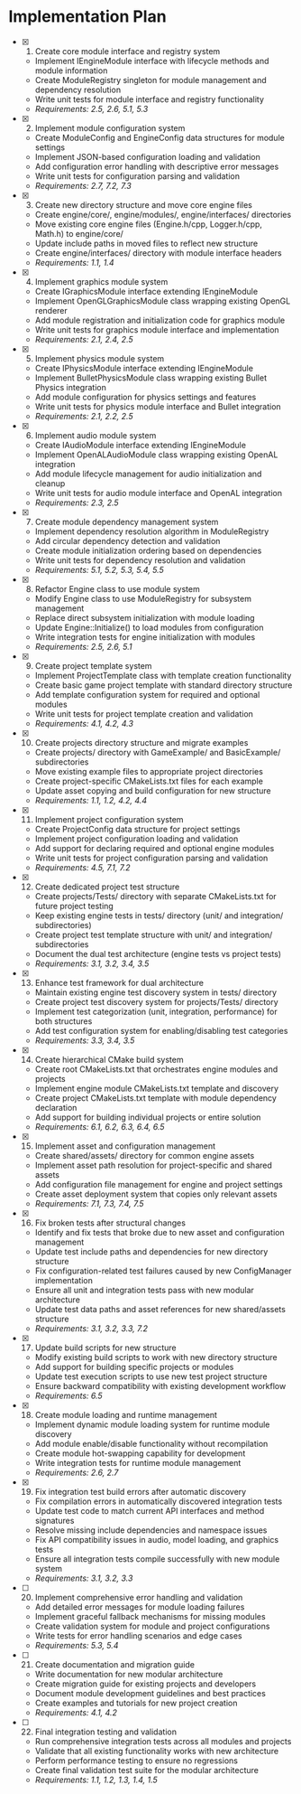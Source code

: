 # Implementation Plan

- [x] 1. Create core module interface and registry system

  - Implement IEngineModule interface with lifecycle methods and module information
  - Create ModuleRegistry singleton for module management and dependency resolution
  - Write unit tests for module interface and registry functionality
  - _Requirements: 2.5, 2.6, 5.1, 5.3_

- [x] 2. Implement module configuration system

  - Create ModuleConfig and EngineConfig data structures for module settings
  - Implement JSON-based configuration loading and validation
  - Add configuration error handling with descriptive error messages
  - Write unit tests for configuration parsing and validation
  - _Requirements: 2.7, 7.2, 7.3_

- [x] 3. Create new directory structure and move core engine files

  - Create engine/core/, engine/modules/, engine/interfaces/ directories
  - Move existing core engine files (Engine.h/cpp, Logger.h/cpp, Math.h) to engine/core/
  - Update include paths in moved files to reflect new structure
  - Create engine/interfaces/ directory with module interface headers
  - _Requirements: 1.1, 1.4_

- [x] 4. Implement graphics module system

  - Create IGraphicsModule interface extending IEngineModule
  - Implement OpenGLGraphicsModule class wrapping existing OpenGL renderer
  - Add module registration and initialization code for graphics module
  - Write unit tests for graphics module interface and implementation
  - _Requirements: 2.1, 2.4, 2.5_

- [x] 5. Implement physics module system

  - Create IPhysicsModule interface extending IEngineModule
  - Implement BulletPhysicsModule class wrapping existing Bullet Physics integration
  - Add module configuration for physics settings and features
  - Write unit tests for physics module interface and Bullet integration
  - _Requirements: 2.1, 2.2, 2.5_

- [x] 6. Implement audio module system

  - Create IAudioModule interface extending IEngineModule
  - Implement OpenALAudioModule class wrapping existing OpenAL integration
  - Add module lifecycle management for audio initialization and cleanup
  - Write unit tests for audio module interface and OpenAL integration
  - _Requirements: 2.3, 2.5_

- [x] 7. Create module dependency management system

  - Implement dependency resolution algorithm in ModuleRegistry
  - Add circular dependency detection and validation
  - Create module initialization ordering based on dependencies
  - Write unit tests for dependency resolution and validation
  - _Requirements: 5.1, 5.2, 5.3, 5.4, 5.5_

- [x] 8. Refactor Engine class to use module system

  - Modify Engine class to use ModuleRegistry for subsystem management
  - Replace direct subsystem initialization with module loading
  - Update Engine::Initialize() to load modules from configuration
  - Write integration tests for engine initialization with modules
  - _Requirements: 2.5, 2.6, 5.1_

- [x] 9. Create project template system

  - Implement ProjectTemplate class with template creation functionality
  - Create basic game project template with standard directory structure
  - Add template configuration system for required and optional modules
  - Write unit tests for project template creation and validation
  - _Requirements: 4.1, 4.2, 4.3_

- [x] 10. Create projects directory structure and migrate examples

  - Create projects/ directory with GameExample/ and BasicExample/ subdirectories
  - Move existing example files to appropriate project directories
  - Create project-specific CMakeLists.txt files for each example
  - Update asset copying and build configuration for new structure
  - _Requirements: 1.1, 1.2, 4.2, 4.4_

- [x] 11. Implement project configuration system

  - Create ProjectConfig data structure for project settings
  - Implement project configuration loading and validation
  - Add support for declaring required and optional engine modules
  - Write unit tests for project configuration parsing and validation
  - _Requirements: 4.5, 7.1, 7.2_

- [x] 12. Create dedicated project test structure

  - Create projects/Tests/ directory with separate CMakeLists.txt for future project testing
  - Keep existing engine tests in tests/ directory (unit/ and integration/ subdirectories)
  - Create project test template structure with unit/ and integration/ subdirectories
  - Document the dual test architecture (engine tests vs project tests)
  - _Requirements: 3.1, 3.2, 3.4, 3.5_

- [x] 13. Enhance test framework for dual architecture

  - Maintain existing engine test discovery system in tests/ directory
  - Create project test discovery system for projects/Tests/ directory
  - Implement test categorization (unit, integration, performance) for both structures
  - Add test configuration system for enabling/disabling test categories
  - _Requirements: 3.3, 3.4, 3.5_

- [x] 14. Create hierarchical CMake build system

  - Create root CMakeLists.txt that orchestrates engine modules and projects
  - Implement engine module CMakeLists.txt template and discovery
  - Create project CMakeLists.txt template with module dependency declaration
  - Add support for building individual projects or entire solution
  - _Requirements: 6.1, 6.2, 6.3, 6.4, 6.5_

- [x] 15. Implement asset and configuration management

  - Create shared/assets/ directory for common engine assets
  - Implement asset path resolution for project-specific and shared assets
  - Add configuration file management for engine and project settings
  - Create asset deployment system that copies only relevant assets
  - _Requirements: 7.1, 7.3, 7.4, 7.5_

- [x] 16. Fix broken tests after structural changes

  - Identify and fix tests that broke due to new asset and configuration management
  - Update test include paths and dependencies for new directory structure
  - Fix configuration-related test failures caused by new ConfigManager implementation
  - Ensure all unit and integration tests pass with new modular architecture
  - Update test data paths and asset references for new shared/assets structure
  - _Requirements: 3.1, 3.2, 3.3, 7.2_

- [x] 17. Update build scripts for new structure

  - Modify existing build scripts to work with new directory structure
  - Add support for building specific projects or modules
  - Update test execution scripts to use new test project structure
  - Ensure backward compatibility with existing development workflow
  - _Requirements: 6.5_

- [x] 18. Create module loading and runtime management

  - Implement dynamic module loading system for runtime module discovery
  - Add module enable/disable functionality without recompilation
  - Create module hot-swapping capability for development
  - Write integration tests for runtime module management
  - _Requirements: 2.6, 2.7_

- [x] 19. Fix integration test build errors after automatic discovery

  - Fix compilation errors in automatically discovered integration tests
  - Update test code to match current API interfaces and method signatures
  - Resolve missing include dependencies and namespace issues
  - Fix API compatibility issues in audio, model loading, and graphics tests
  - Ensure all integration tests compile successfully with new module system
  - _Requirements: 3.1, 3.2, 3.3_

- [ ] 20. Implement comprehensive error handling and validation

  - Add detailed error messages for module loading failures
  - Implement graceful fallback mechanisms for missing modules
  - Create validation system for module and project configurations
  - Write tests for error handling scenarios and edge cases
  - _Requirements: 5.3, 5.4_

- [ ] 21. Create documentation and migration guide

  - Write documentation for new modular architecture
  - Create migration guide for existing projects and developers
  - Document module development guidelines and best practices
  - Create examples and tutorials for new project creation
  - _Requirements: 4.1, 4.2_

- [ ] 22. Final integration testing and validation
  - Run comprehensive integration tests across all modules and projects
  - Validate that all existing functionality works with new architecture
  - Perform performance testing to ensure no regressions
  - Create final validation test suite for the modular architecture
  - _Requirements: 1.1, 1.2, 1.3, 1.4, 1.5_
